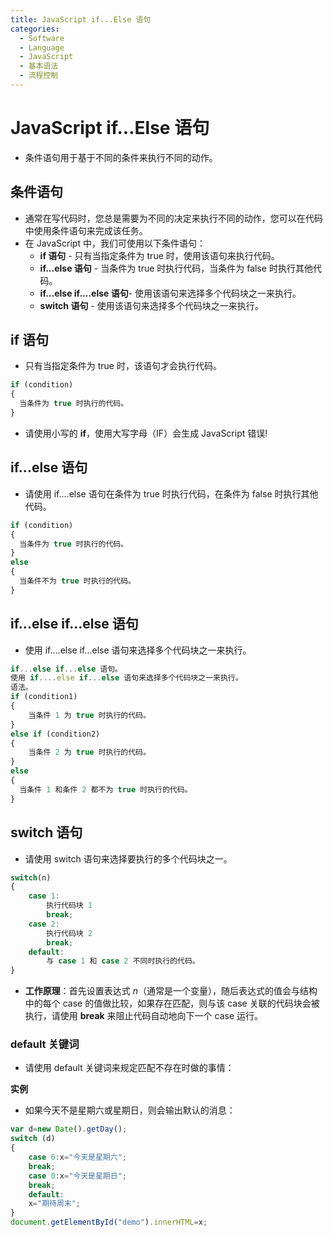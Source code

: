 ```yaml
---
title: JavaScript if...Else 语句
categories:
  - Software
  - Language
  - JavaScript
  - 基本语法
  - 流程控制
---
```

# JavaScript if...Else 语句

- 条件语句用于基于不同的条件来执行不同的动作。

## 条件语句

- 通常在写代码时，您总是需要为不同的决定来执行不同的动作，您可以在代码中使用条件语句来完成该任务。
- 在 JavaScript 中，我们可使用以下条件语句：
    - **if 语句** - 只有当指定条件为 true 时，使用该语句来执行代码。
    - **if...else 语句** - 当条件为 true 时执行代码，当条件为 false 时执行其他代码。
    - **if...else if....else 语句**- 使用该语句来选择多个代码块之一来执行。
    - **switch 语句** - 使用该语句来选择多个代码块之一来执行。

## if 语句

- 只有当指定条件为 true 时，该语句才会执行代码。

```js
if (condition)
{
  当条件为 true 时执行的代码。
}
```

- 请使用小写的 **if**，使用大写字母（IF）会生成 JavaScript 错误!

## if...else 语句

- 请使用 if....else 语句在条件为 true 时执行代码，在条件为 false 时执行其他代码。

```js
if (condition)
{
  当条件为 true 时执行的代码。
}
else
{
  当条件不为 true 时执行的代码。
}
```

## if...else if...else 语句

- 使用 if....else if...else 语句来选择多个代码块之一来执行。

```js
if...else if...else 语句。
使用 if....else if...else 语句来选择多个代码块之一来执行。
语法。
if (condition1)
{
    当条件 1 为 true 时执行的代码。
}
else if (condition2)
{
    当条件 2 为 true 时执行的代码。
}
else
{
  当条件 1 和条件 2 都不为 true 时执行的代码。
}
```

## switch 语句

- 请使用 switch 语句来选择要执行的多个代码块之一。

```js
switch(n)
{
    case 1:
        执行代码块 1
        break;
    case 2:
        执行代码块 2
        break;
    default:
        与 case 1 和 case 2 不同时执行的代码。
}
```

- **工作原理**：首先设置表达式 *n*（通常是一个变量），随后表达式的值会与结构中的每个 case 的值做比较，如果存在匹配，则与该 case 关联的代码块会被执行，请使用 **break** 来阻止代码自动地向下一个 case 运行。

### default 关键词

- 请使用 default 关键词来规定匹配不存在时做的事情：

**实例**

- 如果今天不是星期六或星期日，则会输出默认的消息：

```js
var d=new Date().getDay();
switch (d)
{
    case 6:x="今天是星期六";
    break;
    case 0:x="今天是星期日";
    break;
    default:
    x="期待周末";
}
document.getElementById("demo").innerHTML=x;
```

